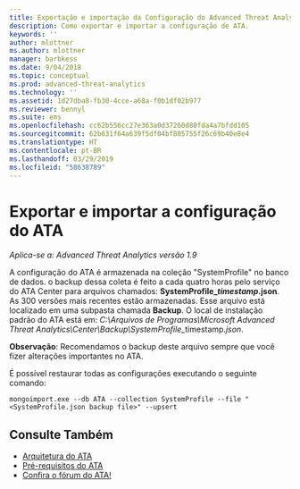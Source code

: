 ```yaml
---
title: Exportação e importação da Configuração do Advanced Threat Analytics | Microsoft Docs
description: Como exportar e importar a configuração de ATA.
keywords: ''
author: mlottner
ms.author: mlottner
manager: barbkess
ms.date: 9/04/2018
ms.topic: conceptual
ms.prod: advanced-threat-analytics
ms.technology: ''
ms.assetid: 1d27dba8-fb30-4cce-a68a-f0b1df02b977
ms.reviewer: bennyl
ms.suite: ems
ms.openlocfilehash: cc62b556cc27e363a0d37260d80fda4a7bfdd105
ms.sourcegitcommit: 62b631f64a639f5df04bf805755f26c69b40e8e4
ms.translationtype: HT
ms.contentlocale: pt-BR
ms.lasthandoff: 03/29/2019
ms.locfileid: "58638789"
---
```

# <a name="export-and-import-the-ata-configuration"></a>Exportar e importar a configuração do ATA

*Aplica-se a: Advanced Threat Analytics versão 1.9*

A configuração do ATA é armazenada na coleção "SystemProfile" no banco de dados.
o backup dessa coleta é feito a cada quatro horas pelo serviço do ATA Center para arquivos chamados: **SystemProfile_*timestamp*.json**. As 300 versões mais recentes estão armazenadas.
Esse arquivo está localizado em uma subpasta chamada **Backup**. O local de instalação padrão do ATA está em:  <em>C:\Arquivos de Programas\Microsoft Advanced Threat Analytics\Center\Backup\SystemProfile_</em>timestamp<em>.json</em>. 

**Observação**: Recomendamos o backup deste arquivo sempre que você fizer alterações importantes no ATA.

É possível restaurar todas as configurações executando o seguinte comando:

`mongoimport.exe --db ATA --collection SystemProfile --file "<SystemProfile.json backup file>" --upsert`

## <a name="see-also"></a>Consulte Também
- [Arquitetura do ATA](ata-architecture.md)
- [Pré-requisitos do ATA](ata-prerequisites.md)
- [Confira o fórum do ATA!](https://social.technet.microsoft.com/Forums/security/home?forum=mata)

